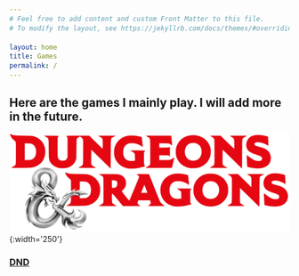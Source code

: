 ```yaml
---
# Feel free to add content and custom Front Matter to this file.
# To modify the layout, see https://jekyllrb.com/docs/themes/#overriding-theme-defaults

layout: home
title: Games
permalink: /
---
```


## Here are the games I mainly play. I will add more in the future.

![DND](./images/dnd.png){:width='250'}
### [DND](https://phaqueue.github.io/dnd)